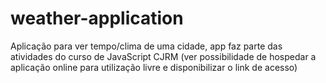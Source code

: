 # weather-application
Aplicação para ver tempo/clima de uma cidade, app faz parte das atividades do curso de JavaScript CJRM (ver possibilidade de hospedar a aplicação online para utilização livre e disponibilizar o link de acesso)
